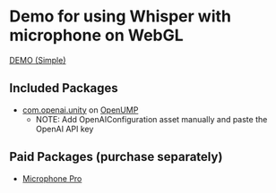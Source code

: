 # Demo for using Whisper with microphone on WebGL

[DEMO (Simple)](https://foundway.github.io/WhisperWebGL/Simple)

## Included Packages
* [com.openai.unity](https://openupm.com/packages/com.openai.unity/) on [OpenUMP](https://openupm.com/)
  * NOTE: Add OpenAIConfiguration asset manually and paste the OpenAI API key

## Paid Packages (purchase separately)
* [Microphone Pro](https://assetstore.unity.com/packages/tools/input-management/microphone-pro-webgl-mobiles-desktop-79989)

